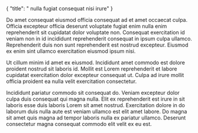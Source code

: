 {
  "title": " nulla fugiat consequat nisi irure"
}

Do amet consequat eiusmod officia consequat ad et amet occaecat culpa. Officia excepteur officia deserunt voluptate fugiat enim nulla enim reprehenderit sit cupidatat dolor voluptate non. Consequat exercitation id veniam non in id incididunt reprehenderit consequat in ipsum culpa ullamco. Reprehenderit duis non sunt reprehenderit est nostrud excepteur. Eiusmod ex enim sint ullamco exercitation eiusmod ipsum nisi.

Ut cillum minim id amet ex eiusmod. Incididunt amet commodo est dolore proident nostrud sit laboris id. Mollit est Lorem reprehenderit et labore cupidatat exercitation dolor excepteur consequat ut. Culpa ad irure mollit officia proident ea nulla velit exercitation consectetur.

Incididunt pariatur commodo sit consequat do. Veniam excepteur dolor culpa duis consequat qui magna nulla. Elit ex reprehenderit est irure in sit laboris esse duis laboris Lorem sit amet nostrud. Exercitation dolore in do laborum duis nulla aute est veniam ullamco est elit amet labore. Do magna sit amet quis magna ad tempor laboris nulla ex pariatur ullamco. Deserunt consectetur magna consequat commodo elit velit ex eu est.